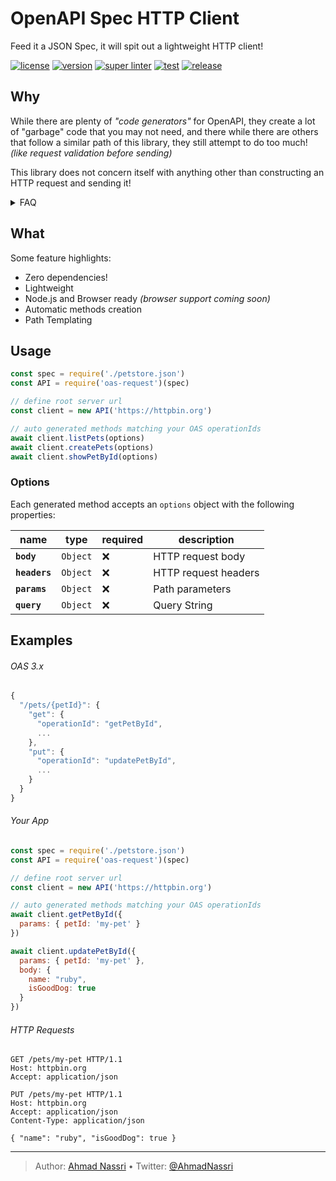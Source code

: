 # OpenAPI Spec HTTP Client

Feed it a JSON Spec, it will spit out a lightweight HTTP client\!

[![license][license-img]][license-url]
[![version][npm-img]][npm-url]
[![super linter][super-linter-img]][super-linter-url]
[![test][test-img]][test-url]
[![release][release-img]][release-url]

## Why

While there are plenty of *"code generators"* for OpenAPI, they create a
lot of "garbage" code that you may not need, and there while there are
others that follow a similar path of this library, they still attempt to
do too much\! *(like request validation before sending)*

This library does not concern itself with anything other than
constructing an HTTP request and sending it\!

<details>
  <summary>FAQ</summary>
  
  - **Why no validation?**  
    You should rely on validation & sanitation at the source of truth: The OpenAPI server itself!

</details>

## What

Some feature highlights:

  - Zero dependencies\!
  - Lightweight
  - Node.js and Browser ready *(browser support coming soon)*
  - Automatic methods creation
  - Path Templating

## Usage

``` js
const spec = require('./petstore.json')
const API = require('oas-request')(spec)

// define root server url
const client = new API('https://httpbin.org')

// auto generated methods matching your OAS operationIds
await client.listPets(options)
await client.createPets(options)
await client.showPetById(options)
```

### Options

Each generated method accepts an `options` object with the following
properties:

| name          | type     | required | description          |
| ------------- | -------- | -------- | -------------------- |
| **`body`**    | `Object` | ❌        | HTTP request body    |
| **`headers`** | `Object` | ❌        | HTTP request headers |
| **`params`**  | `Object` | ❌        | Path parameters      |
| **`query`**   | `Object` | ❌        | Query String         |

## Examples

###### OAS 3.x

``` js
{
  "/pets/{petId}": {
    "get": {
      "operationId": "getPetById",
      ...
    },
    "put": {
      "operationId": "updatePetById",
      ...
    }
  }
}
```

###### Your App

``` js
const spec = require('./petstore.json')
const API = require('oas-request')(spec)

// define root server url
const client = new API('https://httpbin.org')

// auto generated methods matching your OAS operationIds
await client.getPetById({
  params: { petId: 'my-pet' }
})

await client.updatePetById({
  params: { petId: 'my-pet' },
  body: {
    name: "ruby",
    isGoodDog: true
  }
})
```

###### HTTP Requests

``` http
GET /pets/my-pet HTTP/1.1
Host: httpbin.org
Accept: application/json
```

``` http
PUT /pets/my-pet HTTP/1.1
Host: httpbin.org
Accept: application/json
Content-Type: application/json

{ "name": "ruby", "isGoodDog": true }
```

----
> Author: [Ahmad Nassri](https://www.ahmadnassri.com/) &bull;
> Twitter: [@AhmadNassri](https://twitter.com/AhmadNassri)

[license-url]: LICENSE
[license-img]: https://badgen.net/github/license/ahmadnassri/node-oas-request

[npm-url]: https://www.npmjs.com/package/oas-request
[npm-img]: https://badgen.net/npm/v/oas-request

[super-linter-url]: https://github.com/ahmadnassri/node-oas-request/actions?query=workflow%3Asuper-linter
[super-linter-img]: https://github.com/ahmadnassri/node-oas-request/workflows/super-linter/badge.svg

[test-url]: https://github.com/ahmadnassri/node-oas-request/actions?query=workflow%3Atest
[test-img]: https://github.com/ahmadnassri/node-oas-request/workflows/test/badge.svg

[release-url]: https://github.com/ahmadnassri/node-oas-request/actions?query=workflow%3Arelease
[release-img]: https://github.com/ahmadnassri/node-oas-request/workflows/release/badge.svg
